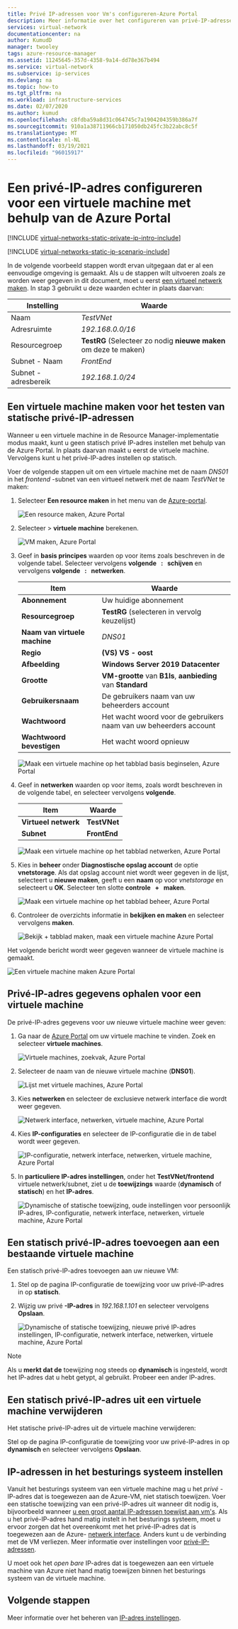 ```yaml
---
title: Privé IP-adressen voor Vm's configureren-Azure Portal
description: Meer informatie over het configureren van privé-IP-adressen voor virtuele machines met behulp van de Azure Portal.
services: virtual-network
documentationcenter: na
author: KumudD
manager: twooley
tags: azure-resource-manager
ms.assetid: 11245645-357d-4358-9a14-dd78e367b494
ms.service: virtual-network
ms.subservice: ip-services
ms.devlang: na
ms.topic: how-to
ms.tgt_pltfrm: na
ms.workload: infrastructure-services
ms.date: 02/07/2020
ms.author: kumud
ms.openlocfilehash: c8fdba59a8d31c064745c7a1904204359b386a7f
ms.sourcegitcommit: 910a1a38711966cb171050db245fc3b22abc8c5f
ms.translationtype: MT
ms.contentlocale: nl-NL
ms.lasthandoff: 03/19/2021
ms.locfileid: "96015917"
---
```

# <a name="configure-a-private-ip-address-for-a-vm-using-the-azure-portal"></a>Een privé-IP-adres configureren voor een virtuele machine met behulp van de Azure Portal

[!INCLUDE [virtual-networks-static-private-ip-intro-include](../../includes/virtual-networks-static-private-ip-intro-include.md)]

[!INCLUDE [virtual-networks-static-ip-scenario-include](../../includes/virtual-networks-static-ip-scenario-include.md)]

In de volgende voorbeeld stappen wordt ervan uitgegaan dat er al een eenvoudige omgeving is gemaakt. Als u de stappen wilt uitvoeren zoals ze worden weer gegeven in dit document, moet u eerst [een virtueel netwerk maken](quick-create-portal.md#create-a-virtual-network). In stap 3 gebruikt u deze waarden echter in plaats daarvan:

| Instelling | Waarde |
| ------- | ----- |
| Naam | *TestVNet* |
| Adresruimte | *192.168.0.0/16* |
| Resourcegroep | **TestRG** (Selecteer zo nodig **nieuwe maken** om deze te maken) |
| Subnet - Naam | *FrontEnd* |
| Subnet - adresbereik | *192.168.1.0/24* |

## <a name="create-a-vm-for-testing-static-private-ip-addresses"></a>Een virtuele machine maken voor het testen van statische privé-IP-adressen
Wanneer u een virtuele machine in de Resource Manager-implementatie modus maakt, kunt u geen statisch privé IP-adres instellen met behulp van de Azure Portal. In plaats daarvan maakt u eerst de virtuele machine. Vervolgens kunt u het privé-IP-adres instellen op statisch.

Voer de volgende stappen uit om een virtuele machine met de naam *DNS01* in het *frontend* -subnet van een virtueel netwerk met de naam *TestVNet* te maken:

1. Selecteer **Een resource maken** in het menu van de [Azure-portal](https://portal.azure.com).

    ![Een resource maken, Azure Portal](./media/virtual-networks-static-ip-arm-pportal/create-a-resource.png)
2. Selecteer   >  **virtuele machine** berekenen.

    ![VM maken, Azure Portal](./media/virtual-networks-static-ip-arm-pportal/compute-virtual-machine.png)
3. Geef in **basis principes** waarden op voor items zoals beschreven in de volgende tabel. Selecteer vervolgens **volgende &nbsp; : &nbsp; schijven** en vervolgens **volgende &nbsp; : &nbsp; netwerken**.

    | Item | Waarde |
    | --- | --- |
    | **Abonnement** | Uw huidige abonnement |
    | **Resourcegroep** | **TestRG** (selecteren in vervolg keuzelijst) |
    | **Naam van virtuele machine** | *DNS01* |
    | **Regio** | **(VS) VS - oost** |
    | **Afbeelding** | **Windows Server 2019 Datacenter** |
    | **Grootte** | **VM-grootte** van **B1ls**, **aanbieding** van **Standard** |
    | **Gebruikersnaam** | De gebruikers naam van uw beheerders account |
    | **Wachtwoord** | Het wacht woord voor de gebruikers naam van uw beheerders account |
    | **Wachtwoord bevestigen** | Het wacht woord opnieuw |

    ![Maak een virtuele machine op het tabblad basis beginselen, Azure Portal](./media/virtual-networks-static-ip-arm-pportal/create-a-virtual-machine-basics.png)
4. Geef in **netwerken** waarden op voor items, zoals wordt beschreven in de volgende tabel, en selecteer vervolgens **volgende**.

    | Item | Waarde |
    | --- | --- |
    | **Virtueel netwerk** | **TestVNet** |
    | **Subnet** | **FrontEnd** |

    ![Maak een virtuele machine op het tabblad netwerken, Azure Portal](./media/virtual-networks-static-ip-arm-pportal/create-a-virtual-machine-networking.png)
5. Kies in **beheer** onder **Diagnostische opslag account** de optie **vnetstorage**. Als dat opslag account niet wordt weer gegeven in de lijst, selecteert u **nieuwe maken**, geeft u een **naam** op voor *vnetstorage* en selecteert u **OK**. Selecteer ten slotte **controle &nbsp; + &nbsp; maken**.

    ![Maak een virtuele machine op het tabblad beheer, Azure Portal](./media/virtual-networks-static-ip-arm-pportal/create-a-virtual-machine-management.png)
6. Controleer de overzichts informatie in **bekijken en maken** en selecteer vervolgens **maken**.

    ![Bekijk + tabblad maken, maak een virtuele machine Azure Portal](./media/virtual-networks-static-ip-arm-pportal/create-a-virtual-machine-review-create.png)

Het volgende bericht wordt weer gegeven wanneer de virtuele machine is gemaakt.

![Een virtuele machine maken Azure Portal](./media/virtual-networks-static-ip-arm-pportal/deployment-is-complete.png)

## <a name="retrieve-private-ip-address-information-for-a-vm"></a>Privé-IP-adres gegevens ophalen voor een virtuele machine
De privé-IP-adres gegevens voor uw nieuwe virtuele machine weer geven:

1. Ga naar de [Azure Portal](https://portal.azure.com) om uw virtuele machine te vinden. Zoek en selecteer **virtuele machines**.

    ![Virtuele machines, zoekvak, Azure Portal](./media/virtual-networks-static-ip-arm-pportal/search-box-virtual-machines.png)

2. Selecteer de naam van de nieuwe virtuele machine (**DNS01**).

    ![Lijst met virtuele machines, Azure Portal](./media/virtual-networks-static-ip-arm-pportal/virtual-machine-list.png)

3. Kies **netwerken** en selecteer de exclusieve netwerk interface die wordt weer gegeven.

    ![Netwerk interface, netwerken, virtuele machine, Azure Portal](./media/virtual-networks-static-ip-arm-pportal/networking-network-interface.png)

4. Kies **IP-configuraties** en selecteer de IP-configuratie die in de tabel wordt weer gegeven.

    ![IP-configuratie, netwerk interface, netwerken, virtuele machine, Azure Portal](./media/virtual-networks-static-ip-arm-pportal/network-interface-ip-configurations.png)

5. In **particuliere IP-adres instellingen**, onder het **TestVNet/frontend** virtuele netwerk/subnet, ziet u de **toewijzings** waarde (**dynamisch** of **statisch**) en het **IP-adres**.

    ![Dynamische of statische toewijzing, oude instellingen voor persoonlijk IP-adres, IP-configuratie, netwerk interface, netwerken, virtuele machine, Azure Portal](./media/virtual-networks-static-ip-arm-pportal/private-ip-address-settings-old.png)

## <a name="add-a-static-private-ip-address-to-an-existing-vm"></a>Een statisch privé-IP-adres toevoegen aan een bestaande virtuele machine
Een statisch privé-IP-adres toevoegen aan uw nieuwe VM:

1. Stel op de pagina IP-configuratie de toewijzing voor uw privé-IP-adres in op **statisch**.
2. Wijzig uw privé **-IP-adres** in *192.168.1.101* en selecteer vervolgens **Opslaan**.
   
    ![Dynamische of statische toewijzing, nieuwe privé IP-adres instellingen, IP-configuratie, netwerk interface, netwerken, virtuele machine, Azure Portal](./media/virtual-networks-static-ip-arm-pportal/private-ip-address-settings-new.png)

> [!NOTE]
> Als u **merkt dat de** toewijzing nog steeds op **dynamisch** is ingesteld, wordt het IP-adres dat u hebt getypt, al gebruikt. Probeer een ander IP-adres.

## <a name="remove-a-static-private-ip-address-from-a-vm"></a>Een statisch privé-IP-adres uit een virtuele machine verwijderen
Het statische privé-IP-adres uit de virtuele machine verwijderen:

Stel op de pagina IP-configuratie de toewijzing voor uw privé-IP-adres in op **dynamisch** en selecteer vervolgens **Opslaan**.

## <a name="set-ip-addresses-within-the-operating-system"></a>IP-adressen in het besturings systeem instellen

Vanuit het besturings systeem van een virtuele machine mag u het *privé* -IP-adres dat is toegewezen aan de Azure-VM, niet statisch toewijzen. Voer een statische toewijzing van een privé-IP-adres uit wanneer dit nodig is, bijvoorbeeld wanneer [u een groot aantal IP-adressen toewijst aan vm's](virtual-network-multiple-ip-addresses-portal.md). Als u het privé-IP-adres hand matig instelt in het besturings systeem, moet u ervoor zorgen dat het overeenkomt met het privé-IP-adres dat is toegewezen aan de Azure- [netwerk interface](virtual-network-network-interface-addresses.md#change-ip-address-settings). Anders kunt u de verbinding met de VM verliezen. Meer informatie over instellingen voor [privé-IP-adressen](virtual-network-network-interface-addresses.md#private).

U moet ook het *open bare* IP-adres dat is toegewezen aan een virtuele machine van Azure niet hand matig toewijzen binnen het besturings systeem van de virtuele machine.

## <a name="next-steps"></a>Volgende stappen

Meer informatie over het beheren van [IP-adres instellingen](virtual-network-network-interface-addresses.md).
